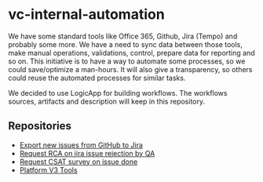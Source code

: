 # vc-internal-automation

We have some standard tools like Office 365, Github, Jira (Tempo) and probably some more. We have a need to sync data between those tools, make manual operations, validations, control, prepare data for reporting and so on. This initiative is to have a way to automate some processes, so we could save/optimize a man-hours. It will also give a transparency, so others could reuse the automated processes for similar tasks.

We decided to use LogicApp for building workflows. The workflows sources, artifacts and description will keep in this repository.

## Repositories

* [Export new issues from GitHub to Jira](/export-issues-from-github/README.md)
* [Request RCA on jira issue rejection by QA](/request-rca-on-qa-rejection/README.md)
* [Request CSAT survey on issue done](/request-csat-on-issue-done/README.md)
* [Platform V3 Tools](/platform-v3-tools/README.md)

